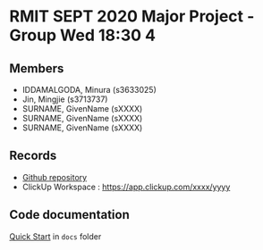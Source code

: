 # RMIT SEPT 2020 Major Project - Group Wed 18:30 4

## Members
* IDDAMALGODA, Minura (s3633025)
* Jin, Mingjie (s3713737)
* SURNAME, GivenName (sXXXX)
* SURNAME, GivenName (sXXXX)
* SURNAME, GivenName (sXXXX)

## Records
* [Github repository](https://github.com/RMIT-SEPT/majorproject-4-wed-18-30-4)
* ClickUp Workspace : https://app.clickup.com/xxxx/yyyy

## Code documentation
[Quick Start](/docs/README.md) in `docs` folder

